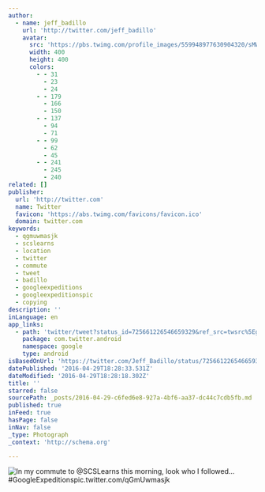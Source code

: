 ```yaml
---
author:
  - name: jeff_badillo
    url: 'http://twitter.com/jeff_badillo'
    avatar:
      src: 'https://pbs.twimg.com/profile_images/559948977630904320/sMWnA4Fc_400x400.jpeg'
      width: 400
      height: 400
      colors:
        - - 31
          - 23
          - 24
        - - 179
          - 166
          - 150
        - - 137
          - 94
          - 71
        - - 99
          - 62
          - 45
        - - 241
          - 245
          - 240
related: []
publisher:
  url: 'http://twitter.com'
  name: Twitter
  favicon: 'https://abs.twimg.com/favicons/favicon.ico'
  domain: twitter.com
keywords:
  - qgmuwmasjk
  - scslearns
  - location
  - twitter
  - commute
  - tweet
  - badillo
  - googleexpeditions
  - googleexpeditionspic
  - copying
description: ''
inLanguage: en
app_links:
  - path: 'twitter/tweet?status_id=725661226546659329&ref_src=twsrc%5Egoogle%7Ctwcamp%5Eandroidseo%7Ctwgr%5Estatus%7Ctwterm%5E725661226546659329'
    package: com.twitter.android
    namespace: google
    type: android
isBasedOnUrl: 'https://twitter.com/Jeff_Badillo/status/725661226546659329'
datePublished: '2016-04-29T18:28:33.531Z'
dateModified: '2016-04-29T18:28:18.302Z'
title: ''
starred: false
sourcePath: _posts/2016-04-29-c6fed6e8-927a-4bf6-aa37-dc44c7cdb5fb.md
published: true
inFeed: true
hasPage: false
inNav: false
_type: Photograph
_context: 'http://schema.org'

---
```

![In my commute to @SCSLearns this morning, look who I followed... #GoogleExpeditionspic.twitter.com/qGmUwmasjk](https://pbs.twimg.com/media/ChIRCXgWwAIs3vf.jpg:large)